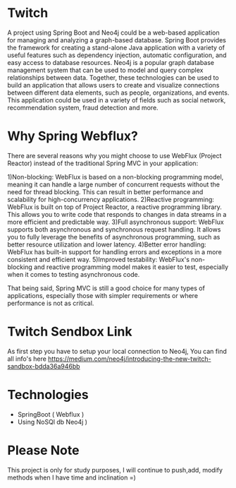 # Twitch
A project using Spring Boot and Neo4j could be a web-based application for managing and analyzing a graph-based database. Spring Boot provides the framework for creating a stand-alone Java application with a variety of useful features such as dependency injection, automatic configuration, and easy access to database resources. Neo4j is a popular graph database management system that can be used to model and query complex relationships between data. Together, these technologies can be used to build an application that allows users to create and visualize connections between different data elements, such as people, organizations, and events. This application could be used in a variety of fields such as social network, recommendation system, fraud detection and more.

# Why Spring Webflux?
There are several reasons why you might choose to use WebFlux (Project Reactor) instead of the traditional Spring MVC in your application:

1)Non-blocking: WebFlux is based on a non-blocking programming model, meaning it can handle a large number of concurrent requests without the need for thread blocking. This can result in better performance and scalability for high-concurrency applications.
2)Reactive programming: WebFlux is built on top of Project Reactor, a reactive programming library. This allows you to write code that responds to changes in data streams in a more efficient and predictable way.
3)Full asynchronous support: WebFlux supports both asynchronous and synchronous request handling. It allows you to fully leverage the benefits of asynchronous programming, such as better resource utilization and lower latency.
4)Better error handling: WebFlux has built-in support for handling errors and exceptions in a more consistent and efficient way.
5)Improved testability: WebFlux's non-blocking and reactive programming model makes it easier to test, especially when it comes to testing asynchronous code.

That being said, Spring MVC is still a good choice for many types of applications, especially those with simpler requirements or where performance is not as critical.

# Twitch Sendbox Link
As first step you have to setup your local connection to Neo4j, You can find all info's here
https://medium.com/neo4j/introducing-the-new-twitch-sandbox-bdda36a946bb

# Technologies
- SpringBoot ( Webflux ) 
- Using NoSQl db Neo4j ) 

# Please Note 
This project is only for study purposes, I will continue to push,add, modify methods when I have time and inclination =)
